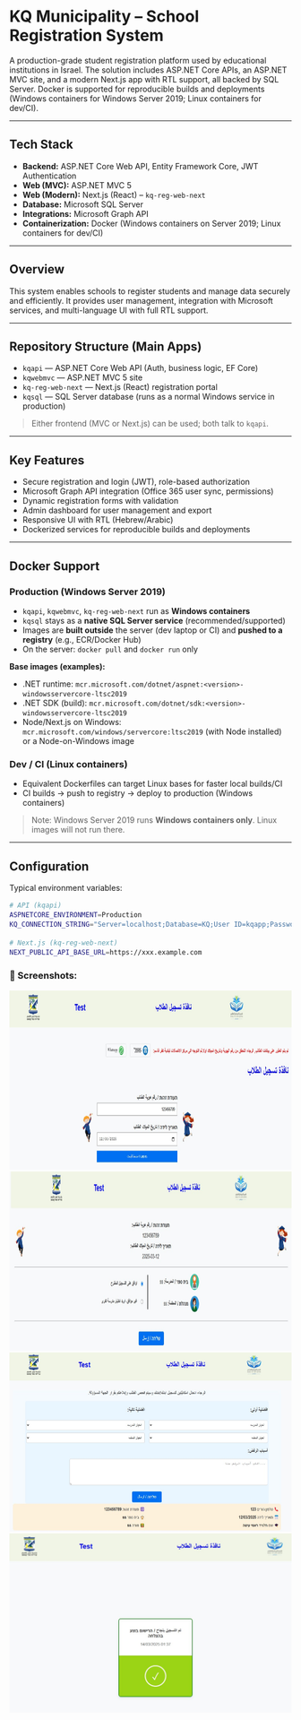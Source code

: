 # KQ Municipality – School Registration System

A production-grade student registration platform used by educational institutions in Israel. The solution includes ASP.NET Core APIs, an ASP.NET MVC site, and a modern Next.js app with RTL support, all backed by SQL Server. Docker is supported for reproducible builds and deployments (Windows containers for Windows Server 2019; Linux containers for dev/CI).

---

## Tech Stack

- **Backend:** ASP.NET Core Web API, Entity Framework Core, JWT Authentication
- **Web (MVC):** ASP.NET MVC 5
- **Web (Modern):** Next.js (React) – `kq-reg-web-next`
- **Database:** Microsoft SQL Server
- **Integrations:** Microsoft Graph API
- **Containerization:** Docker (Windows containers on Server 2019; Linux containers for dev/CI)

---

## Overview

This system enables schools to register students and manage data securely and efficiently. It provides user management, integration with Microsoft services, and multi-language UI with full RTL support.

---

## Repository Structure (Main Apps)

- `kqapi` — ASP.NET Core Web API (Auth, business logic, EF Core)
- `kqwebmvc` — ASP.NET MVC 5 site
- `kq-reg-web-next` — Next.js (React) registration portal
- `kqsql` — SQL Server database (runs as a normal Windows service in production)

> Either frontend (MVC or Next.js) can be used; both talk to `kqapi`.

---

## Key Features

- Secure registration and login (JWT), role-based authorization
- Microsoft Graph API integration (Office 365 user sync, permissions)
- Dynamic registration forms with validation
- Admin dashboard for user management and export
- Responsive UI with RTL (Hebrew/Arabic)
- Dockerized services for reproducible builds and deployments

---

## Docker Support

### Production (Windows Server 2019)
- `kqapi`, `kqwebmvc`, `kq-reg-web-next` run as **Windows containers**
- `kqsql` stays as a **native SQL Server service** (recommended/supported)
- Images are **built outside** the server (dev laptop or CI) and **pushed to a registry** (e.g., ECR/Docker Hub)
- On the server: `docker pull` and `docker run` only

**Base images (examples):**
- .NET runtime: `mcr.microsoft.com/dotnet/aspnet:<version>-windowsservercore-ltsc2019`
- .NET SDK (build): `mcr.microsoft.com/dotnet/sdk:<version>-windowsservercore-ltsc2019`
- Node/Next.js on Windows: `mcr.microsoft.com/windows/servercore:ltsc2019` (with Node installed) or a Node-on-Windows image

### Dev / CI (Linux containers)
- Equivalent Dockerfiles can target Linux bases for faster local builds/CI
- CI builds → push to registry → deploy to production (Windows containers)

> Note: Windows Server 2019 runs **Windows containers only**. Linux images will not run there.

---

## Configuration

Typical environment variables:

```bash
# API (kqapi)
ASPNETCORE_ENVIRONMENT=Production
KQ_CONNECTION_STRING="Server=localhost;Database=KQ;User ID=kqapp;Password=***;TrustServerCertificate=True;"

# Next.js (kq-reg-web-next)
NEXT_PUBLIC_API_BASE_URL=https://xxx.example.com
```
<h3>📸 Screenshots:</h3>

<img src="https://raw.githubusercontent.com/RamiIssa1974/KQMunicipality/master/ScreenShots/LoginPage.jpg" width="620" height="320" alt="Login Page">
<img src="https://raw.githubusercontent.com/RamiIssa1974/KQMunicipality/master/ScreenShots/Registe1.jpg" width="620" height="320" alt="Register Page">
<img src="https://raw.githubusercontent.com/RamiIssa1974/KQMunicipality/master/ScreenShots/RejectPage.jpg" width="620" height="320" alt="Reject Page">
<img src="https://raw.githubusercontent.com/RamiIssa1974/KQMunicipality/master/ScreenShots/FinishPage.jpg" width="620" height="320" alt="Finish Page">
